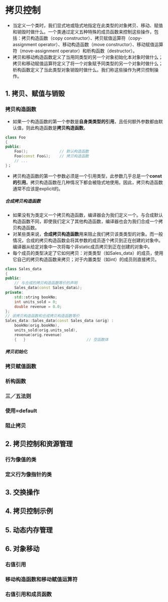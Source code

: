 # 拷贝控制

- 当定义一个类时，我们显式地或隐式地指定在此类型的对象拷贝、移动、赋值和销毁时做什么。一个类通过定义五种特殊的成员函数来控制这些操作，包括：拷贝构造函数（copy constructor）、拷贝赋值运算符（copy-assignment operator）、移动构造函数（move constructor）、移动赋值运算符（move-assignment operator）和析构函数（destructor）。
- 拷贝和移动构造函数定义了当用同类型的另一个对象初始化本对象时做什么；拷贝和移动赋值运算符定义了将一个对象赋予同类型的另一个对象时做什么；析构函数定义了当此类型对象销毁时做什么。我们称这些操作为拷贝控制操作。

## 1. 拷贝、赋值与销毁

### 拷贝构造函数

- 如果一个构造函数的第一个参数是**自身类类型的引用**，且任何额外参数都由默认值，则此构造函数是**拷贝构造函数**。
```CPP
class Foo
{
public:
    Foo();              // 默认构造函数
    Foo(const Foo&);    // 拷贝构造函数
    // ...
}；
```

- 拷贝构造函数的第一个参数必须是一个引用类型，此参数几乎总是一个**const的引用**。拷贝构造函数在几种情况下都会被隐式地使用。因此，拷贝构造函数通常不应该是explicit的。

##### 合成拷贝构造函数

- 如果没有为类定义一个拷贝构造函数，编译器会为我们定义一个。与合成默认构造函数不同，即使我们定义了其他构造函数，编译器也会为我们合成一个拷贝构造函数。
- 对某些类来说，**合成拷贝构造函数**用来阻止我们拷贝该类类型的对象。而一般情况，合成的拷贝构造函数会将其参数的成员逐个拷贝到正在创建的对象中。编译器从给定对象中一次将每个非static成员拷贝到正在创建的对象中。
- 每个成员的类型决定了它如何拷贝：对类类型（如Sales_data）的成员，使用它自己的拷贝构造函数来拷贝；对于内置类型（如int）的成员则直接拷贝。
```CPP
class Sales_data
{
public:
    // 与合成的拷贝构造函数等价的声明
    Sales_data(const Sales_data&);
private:
    std::string bookNo;
    int units_sold = 0;
    double revenue = 0.0;
};
// 该拷贝构造函数和合成拷贝构造函数等价
Sales_data::Sales_data(const Sales_data &orig) :
    bookNo(orig.bookNo),            
    units_sold(orig.units_sold),
    revenue(orig.revenue)
    {   }                           // 空函数体
```

##### 拷贝初始化



### 拷贝赋值函数

### 析构函数

### 三／五法则

### 使用=default

### 阻止拷贝

## 2. 拷贝控制和资源管理

### 行为像值的类

### 定义行为像指针的类

## 3. 交换操作

## 4. 拷贝控制示例

## 5. 动态内存管理

## 6. 对象移动

### 右值引用

### 移动构造函数和移动赋值运算符

### 右值引用和成员函数
